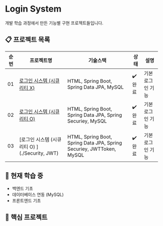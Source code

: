 # Login System

개발 학습 과정에서 만든 기능별 구현 프로젝트들입니다.

## 📋 프로젝트 목록

| 순번 | 프로젝트명                         | 기술스택         | 상태      | 설명             |
| ---- | ---------------------------------- | ---------------- | --------- | ---------------- |
| 01   | [로그인 시스템 (시큐리티 X) ](./noSecurityLogin) | HTML, Spring Boot, Spring Data JPA, MySQL    | ✔️ 완료 | 기본 로그인 기능 |
| 02   | [로그인 시스템 (시큐리티 O) ](./SecurityLogin) | HTML, Spring Boot, Spring Data JPA, Spring Securiey, MySQL    | ✔️ 완료 | 기본 로그인 기능 |
| 03   | [로그인 시스템 (시큐리티 O) ](./Security, JWT) | HTML, Spring Boot, Spring Data JPA, Spring Securiey, JWTToken, MySQL    | ✔️ 완료 | 기본 로그인 기능 |

## 🎯 현재 학습 중

- 백엔드 기초 
- 데이터베이스 연동 (MySQL)
- 프론트엔드 기초 

## 🔗 핵심 프로젝트


